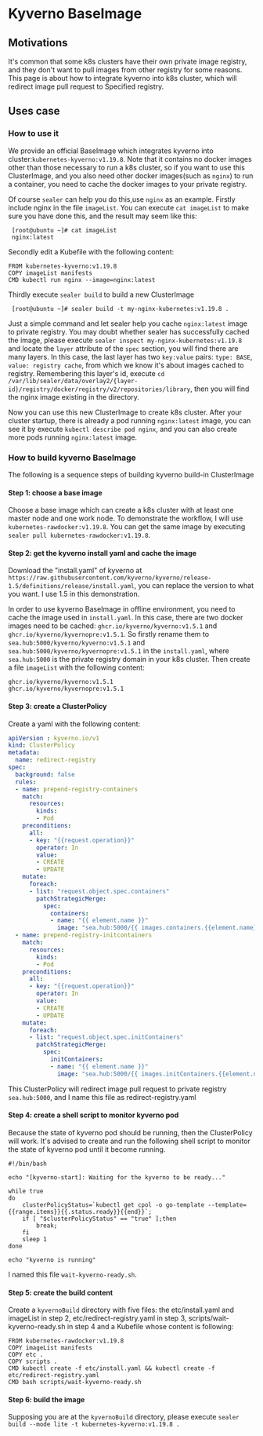 # Kyverno BaseImage

## Motivations

It's common that some k8s clusters have their own private image registry, and they don't want to pull images from other registry for some reasons. This page is about how to integrate kyverno into k8s cluster, which will redirect image pull request to Specified registry.

## Uses case

### How to use it

We provide an official BaseImage which integrates kyverno into cluster:`kubernetes-kyverno:v1.19.8`. Note that it contains no docker images other than those necessary to run a k8s cluster, so if you want to use this ClusterImage, and you also need other docker images(such as `nginx`) to run a container, you need to cache the docker images to your private registry.

Of course `sealer` can help you do this,use `nginx` as an example.
Firstly include nginx in the file `imageList`.
You can execute `cat imageList` to make sure you have done this, and the result may seem like this:

```
 [root@ubuntu ~]# cat imageList
 nginx:latest
```

Secondly edit a Kubefile with the following content:

```
FROM kubernetes-kyverno:v1.19.8
COPY imageList manifests
CMD kubectl run nginx --image=nginx:latest
```

Thirdly execute `sealer build` to build a new ClusterImage

```
 [root@ubuntu ~]# sealer build -t my-nginx-kubernetes:v1.19.8 .
```

Just a simple command and let sealer help you cache `nginx:latest` image to private registry. You may doubt whether sealer has successfully cached the image, please execute `sealer inspect my-nginx-kubernetes:v1.19.8` and locate the `layer` attribute of the `spec` section, you will find there are many layers. In this case, the last layer has two `key:value` pairs: `type: BASE`, `value: registry cache`, from which we know it's about images cached to registry. Remembering this layer's id, execute `cd /var/lib/sealer/data/overlay2/{layer-id}/registry/docker/registry/v2/repositories/library`, then you will find the nginx image existing in the directory.

Now you can use this new ClusterImage to create k8s cluster. After your cluster startup, there is already a pod running `nginx:latest` image, you can see it by execute `kubectl describe pod nginx`, and you can also create more pods running `nginx:latest` image.

### How to build kyverno BaseImage

The following is a sequence steps of building kyverno build-in ClusterImage

#### Step 1: choose a base image

Choose a base image which can create a k8s cluster with at least one master node and one work node. To demonstrate the workflow, I will use `kubernetes-rawdocker:v1.19.8`. You can get the same image by executing `sealer pull kubernetes-rawdocker:v1.19.8`.

#### Step 2: get the kyverno install yaml and cache the image

Download the "install.yaml" of kyverno at `https://raw.githubusercontent.com/kyverno/kyverno/release-1.5/definitions/release/install.yaml`, you can replace the version to what you want. I use 1.5 in this demonstration.

In order to use kyverno BaseImage in offline environment, you need to cache the image used in `install.yaml`. In this case, there are two docker images need to be cached: `ghcr.io/kyverno/kyverno:v1.5.1` and `ghcr.io/kyverno/kyvernopre:v1.5.1`. So firstly rename them to `sea.hub:5000/kyverno/kyverno:v1.5.1` and `sea.hub:5000/kyverno/kyvernopre:v1.5.1` in the `install.yaml`, where `sea.hub:5000` is the private registry domain in your k8s cluster. Then create a file `imageList` with the following content:

```
ghcr.io/kyverno/kyverno:v1.5.1
ghcr.io/kyverno/kyvernopre:v1.5.1
```

#### Step 3: create a ClusterPolicy

Create a yaml with the following content:

```yaml
apiVersion : kyverno.io/v1
kind: ClusterPolicy
metadata:
  name: redirect-registry
spec:
  background: false
  rules:
  - name: prepend-registry-containers
    match:
      resources:
        kinds:
        - Pod
    preconditions:
      all:
      - key: "{{request.operation}}"
        operator: In
        value:
        - CREATE
        - UPDATE
    mutate:
      foreach:
      - list: "request.object.spec.containers"
        patchStrategicMerge:
          spec:
            containers:
            - name: "{{ element.name }}"
              image: "sea.hub:5000/{{ images.containers.{{element.name}}.path}}:{{images.containers.{{element.name}}.tag}}"
  - name: prepend-registry-initcontainers
    match:
      resources:
        kinds:
        - Pod
    preconditions:
      all:
      - key: "{{request.operation}}"
        operator: In
        value:
        - CREATE
        - UPDATE
    mutate:
      foreach:
      - list: "request.object.spec.initContainers"
        patchStrategicMerge:
          spec:
            initContainers:
            - name: "{{ element.name }}"
              image: "sea.hub:5000/{{ images.initContainers.{{element.name}}.path}}:{{images.initContainers.{{element.name}}.tag}}"

```

This ClusterPolicy will redirect image pull request to private registry `sea.hub:5000`, and I name this file as redirect-registry.yaml

#### Step 4: create a shell script to monitor kyverno pod

Because the state of kyverno pod should be running, then the ClusterPolicy will work. It's advised to create and run the following shell script to monitor the state of kyverno pod until it become running.

```shell
#!/bin/bash

echo "[kyverno-start]: Waiting for the kyverno to be ready..."

while true
do
    clusterPolicyStatus=`kubectl get cpol -o go-template --template={{range.items}}{{.status.ready}}{{end}}`;
    if [ "$clusterPolicyStatus" == "true" ];then
        break;
    fi
    sleep 1
done

echo "kyverno is running"
```

I named this file `wait-kyverno-ready.sh`.

#### Step 5: create the build content

Create a `kyvernoBuild` directory with five files: the etc/install.yaml and imageList in step 2, etc/redirect-registry.yaml in step 3, scripts/wait-kyverno-ready.sh in step 4 and a Kubefile whose content is following:

```shell
FROM kubernetes-rawdocker:v1.19.8
COPY imageList manifests
COPY etc .
COPY scripts .
CMD kubectl create -f etc/install.yaml && kubectl create -f etc/redirect-registry.yaml
CMD bash scripts/wait-kyverno-ready.sh
```

#### Step 6: build the image

Supposing you are at the `kyvernoBuild` directory, please execute `sealer build --mode lite -t kubernetes-kyverno:v1.19.8 .`
